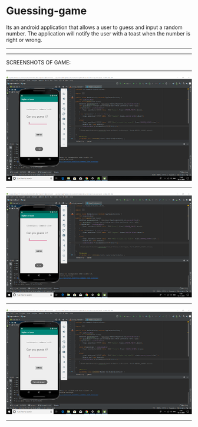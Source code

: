 # Guessing-game
Its an android application that allows a user to guess and input a random number.
The application will notify the user with a toast when the number is right or wrong. 
******************************************************************************************************************************************
**************************************************************************************************************************************************************************************************************************************************************************************
SCREENSHOTS OF GAME:
*******************************************************************************************************************************************
![](Screenshots2/Screenshot%20(27).png)
*******************************************************************************************************************************************
![](Screenshots2/Screenshot%20(28).png)
*******************************************************************************************************************************************
![](Screenshots2/Screenshot%20(29).png)
*******************************************************************************************************************************************

